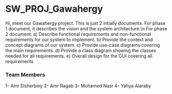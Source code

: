 # SW_PROJ_Gawahergy

Hi, meet our Gawahergy project. This is just 2 intially documents.
For phase 1 document, it describes the vision and the system architecture.\n
For phase 2 document:
a) Describe functional requirements and non-functional requirements for our system to implement.
b) Provide the context and concept diagrams of our system.
c) Provide use-case diagrams covering the main requirements.
d) Provide a class diagram showing the classes needed for all requirements.
e) Overall design for the GUI covering all requirements

### Team Members
1- Amr Elsherbiny
2- Amr Ragab
3- Mohamed Nasr
4- Yahya Alaraby
